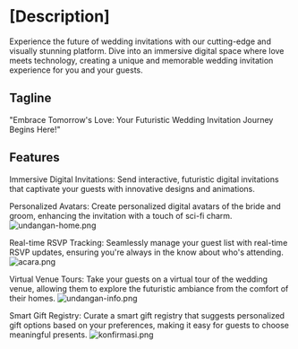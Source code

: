 # [Description]

Experience the future of wedding invitations with our cutting-edge and visually stunning platform. Dive into an immersive digital space where love meets technology, creating a unique and memorable wedding invitation experience for you and your guests.

## Tagline

"Embrace Tomorrow's Love: Your Futuristic Wedding Invitation Journey Begins Here!"

## Features

Immersive Digital Invitations: Send interactive, futuristic digital invitations that captivate your guests with innovative designs and animations.

Personalized Avatars: Create personalized digital avatars of the bride and groom, enhancing the invitation with a touch of sci-fi charm.
![undangan-home.png](https://github.com/aldiandarwin/undangan-digital/assets/70283015/2c5864f5-70ec-4c31-b3ca-0a0fd5b4838e)

Real-time RSVP Tracking: Seamlessly manage your guest list with real-time RSVP updates, ensuring you're always in the know about who's attending.
![acara.png](https://github.com/aldiandarwin/undangan-digital/assets/70283015/c1306d7b-dfec-4675-957d-0b1bff173efa)

Virtual Venue Tours: Take your guests on a virtual tour of the wedding venue, allowing them to explore the futuristic ambiance from the comfort of their homes.
![undangan-info.png](https://github.com/aldiandarwin/undangan-digital/assets/70283015/17ad9ca8-2d0d-4ce3-ac10-21be93666e2d)

Smart Gift Registry: Curate a smart gift registry that suggests personalized gift options based on your preferences, making it easy for guests to choose meaningful presents.
![konfirmasi.png](https://github.com/aldiandarwin/undangan-digital/assets/70283015/92ab3f9a-65bd-4309-85c0-bb6b0cf941ac)
